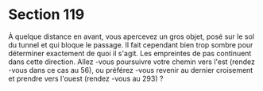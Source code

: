 # Section 119

À quelque distance en avant, vous apercevez un gros objet, posé sur le sol du tunnel et
qui bloque le passage. Il fait cependant bien trop sombre pour déterminer exactement de
quoi il s'agit. Les empreintes de pas continuent dans cette direction. Allez -vous
poursuivre votre chemin vers l'est (rendez -vous dans ce cas au 56), ou préférez -vous
revenir au dernier croisement et prendre vers l'ouest (rendez -vous au 293) ?